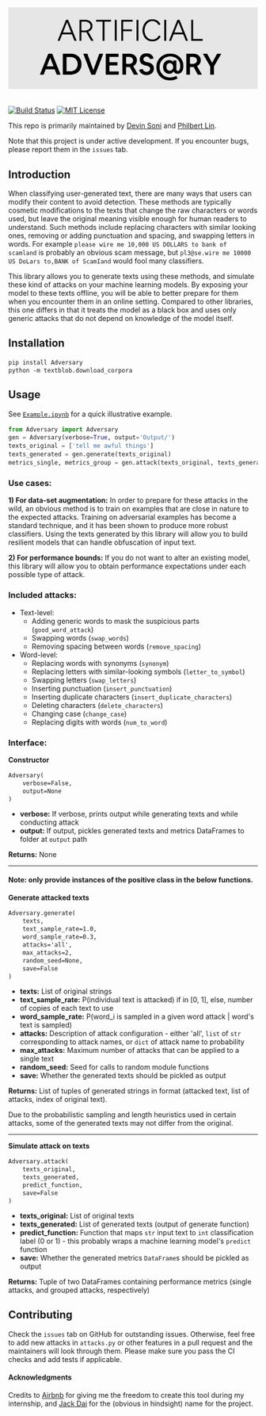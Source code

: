 <div align="center">
    <img src="adversary_name.png"></img>
</div>

<br>

[![Build Status](https://travis-ci.com/airbnb/artificial-adversary.svg?branch=master)](https://travis-ci.com/airbnb/artificial-adversary)
[![MIT License](https://img.shields.io/dub/l/vibe-d.svg)](https://github.com/100/Cranium/blob/master/LICENSE)

This repo is primarily maintained by [Devin Soni](https://github.com/100/) and [Philbert Lin](https://github.com/philin).

Note that this project is under active development. If you encounter bugs, please report them in the `issues` tab.

## Introduction

When classifying user-generated text, there are many ways that users can modify their content to avoid detection. These methods are typically cosmetic modifications to the texts that change the raw characters or words used, but leave the original meaning visible enough for human readers to understand. Such methods include replacing characters with similar looking ones, removing or adding punctuation and spacing, and swapping letters in words. For example `please wire me 10,000 US DOLLARS to bank of scamland` is probably an obvious scam message, but `pl3@se.wire me 10000 US DoLars to,BANK of ScamIand` would fool many classifiers.

This library allows you to generate texts using these methods, and simulate these kind of attacks on your machine learning models. By exposing your model to these texts offline, you will be able to better prepare for them when you encounter them in an online setting. Compared to other libraries, this one differs in that it treats the model as a black box and uses only generic attacks that do not depend on knowledge of the model itself.

## Installation

```
pip install Adversary
python -m textblob.download_corpora
```

## Usage

See [`Example.ipynb`](https://github.com/airbnb/artificial-adversary/blob/master/Example.ipynb) for a quick illustrative example.

```python
from Adversary import Adversary
gen = Adversary(verbose=True, output='Output/')
texts_original = ['tell me awful things']
texts_generated = gen.generate(texts_original)
metrics_single, metrics_group = gen.attack(texts_original, texts_generated, lambda x: 1)
```

### Use cases:
**1) For data-set augmentation:** In order to prepare for these attacks in the wild, an obvious method is to train on examples that are close in nature to the expected attacks. Training on adversarial examples has become a standard technique, and it has been shown to produce more robust classifiers. Using the texts generated by this library will allow you to build resilient models that can handle obfuscation of input text. 

**2) For performance bounds:** If you do not want to alter an existing model, this library will allow you to obtain performance expectations under each possible type of attack.

### Included attacks:
- Text-level:
    - Adding generic words to mask the suspicious parts (`good_word_attack`)
    - Swapping words (`swap_words`)
    - Removing spacing between words (`remove_spacing`)
- Word-level:
    - Replacing words with synonyms (`synonym`)
    - Replacing letters with similar-looking symbols (`letter_to_symbol`)
    - Swapping letters (`swap_letters`)
    - Inserting punctuation (`insert_punctuation`)
    - Inserting duplicate characters (`insert_duplicate_characters`)
    - Deleting characters (`delete_characters`)
    - Changing case (`change_case`)
    - Replacing digits with words (`num_to_word`)

### Interface:

**Constructor**
```
Adversary(
    verbose=False, 
    output=None
)
```
- **verbose:** If verbose, prints output while generating texts and while conducting attack
- **output:** If output, pickles generated texts and metrics DataFrames to folder at `output` path

**Returns:** None

---

#### Note: only provide instances of the positive class in the below functions.

**Generate attacked texts**
```
Adversary.generate(
    texts,
    text_sample_rate=1.0,
    word_sample_rate=0.3,
    attacks='all',
    max_attacks=2,
    random_seed=None,
    save=False
)
```
- **texts:** List of original strings
- **text_sample_rate:** P(individual text is attacked) if in [0, 1], else, number of copies of each text to use
- **word_sample_rate:** P(word_i is sampled in a given word attack | word's text is sampled)
- **attacks:** Description of attack configuration - either 'all', `list` of `str` corresponding to attack names, or `dict` of attack name to probability
- **max_attacks:** Maximum number of attacks that can be applied to a single text
- **random_seed:** Seed for calls to random module functions
- **save:** Whether the generated texts should be pickled as output

**Returns:** List of tuples of generated strings in format (attacked text, list of attacks, index of original text). 

Due to the probabilistic sampling and length heuristics used in certain attacks, some of the generated texts may not differ from the original.

---

**Simulate attack on texts**
```
Adversary.attack(
    texts_original, 
    texts_generated, 
    predict_function, 
    save=False
)
```
- **texts_original:** List of original texts
- **texts_generated:** List of generated texts (output of generate function)
- **predict_function:** Function that maps `str` input text to `int` classification label (0 or 1) - this probably wraps a machine learning model's `predict` function
- **save:** Whether the generated metrics `DataFrame`s should be pickled as output

**Returns:** Tuple of two DataFrames containing performance metrics (single attacks, and grouped attacks, respectively)

## Contributing

Check the `issues` tab on GitHub for outstanding issues. 
Otherwise, feel free to add new attacks in `attacks.py` or other features in a pull request and the maintainers will look through them.
Please make sure you pass the CI checks and add tests if applicable.

#### Acknowledgments

Credits to [Airbnb](https://airbnb.io/) for giving me the freedom to create this tool during my internship, and [Jack Dai](https://github.com/jdai8) for the (obvious in hindsight) name for the project.
